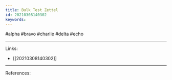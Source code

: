 ```yaml
---
title: Bulk Test Zettel
id: 20210308140302
keywords:
---
```

#alpha #bravo #charlie #delta #echo

---
Links:

- [[20210308140302]]

---
References:
